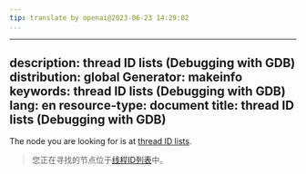 ```yaml
---
tip: translate by openai@2023-06-23 14:29:02
...
```

---
description: thread ID lists (Debugging with GDB)
distribution: global
Generator: makeinfo
keywords: thread ID lists (Debugging with GDB)
lang: en
resource-type: document
title: thread ID lists (Debugging with GDB)
---

The node you are looking for is at [thread ID lists](Threads.html#thread-ID-lists).

> 您正在寻找的节点位于[线程ID列表](Threads.html#thread-ID-lists)中。

